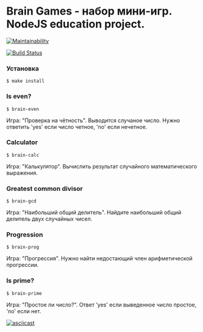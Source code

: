 # Brain Games - набор мини-игр. NodeJS education project.

[![Maintainability](https://api.codeclimate.com/v1/badges/7d82d42ddaee054f3f9f/maintainability)](https://codeclimate.com/github/mbalyura/frontend-project-lvl1/maintainability)

[![Build Status](https://travis-ci.org/mbalyura/frontend-project-lvl1.svg?branch=master)](https://travis-ci.org/mbalyura/frontend-project-lvl1)

### Установка

```
$ make install
```

### Is even?
```
$ brain-even
```
Игра: "Проверка на чётность". Выводится случаное число. Нужно ответить 'yes' если число четное, 'no' если нечетное.

### Calculator
```
$ brain-calc
```
Игра: "Калькулятор". Вычислить результат случайного математического выражения.

### Greatest common divisor
```
$ brain-gcd
```
Игра: "Наибольший общий делитель". Найдите наибольший общий делитель двух случайных чисел.

### Progression
```
$ brain-prog
```
Игра: "Прогрессия". Нужно найти недостающий член арифметической прогрессии.

### Is prime?
```
$ brain-prime
```
Игра: "Простое ли число?". Ответ 'yes' если выведенное число простое, 'no' если нет.

[![asciicast](https://asciinema.org/a/6K7E8Jyym4MrCeqb8COPMlASV.svg)](https://asciinema.org/a/6K7E8Jyym4MrCeqb8COPMlASV)